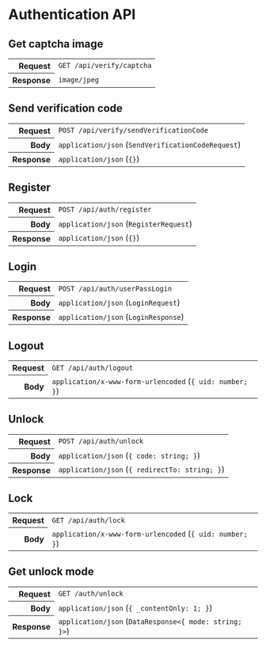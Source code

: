 # Authentication API

## Get captcha image

<table>
  <tr>
    <th align="right">Request</th>
    <td><code>GET /api/verify/captcha</code></td>
  </tr>
  <tr>
    <th align="right">Response</th>
    <td><code>image/jpeg</code></td>
  </tr>
</table>

## Send verification code

<table>
  <tr>
    <th align="right">Request</th>
    <td><code>POST /api/verify/sendVerificationCode</code></td>
  </tr>
  <tr>
    <th align="right">Body</th>
    <td><code>application/json</code> (<code>SendVerificationCodeRequest</code>)</td>
  </tr>
  <tr>
    <th align="right">Response</th>
    <td><code>application/json</code> (<code>{}</code>)</td>
  </tr>
</table>

## Register

<table>
  <tr>
    <th align="right">Request</th>
    <td><code>POST /api/auth/register</code></td>
  </tr>
  <tr>
    <th align="right">Body</th>
    <td><code>application/json</code> (<code>RegisterRequest</code>)</td>
  </tr>
  <tr>
    <th align="right">Response</th>
    <td><code>application/json</code> (<code>{}</code>)</td>
  </tr>
</table>

## Login

<table>
  <tr>
    <th align="right">Request</th>
    <td><code>POST /api/auth/userPassLogin</code></td>
  </tr>
  <tr>
    <th align="right">Body</th>
    <td><code>application/json</code> (<code>LoginRequest</code>)</td>
  </tr>
  <tr>
    <th align="right">Response</th>
    <td><code>application/json</code> (<code>LoginResponse</code>)</td>
  </tr>
</table>

## Logout

<table>
  <tr>
    <th align="right">Request</th>
    <td><code>GET /api/auth/logout</code></td>
  </tr>
  <tr>
    <th align="right">Body</th>
    <td><code>application/x-www-form-urlencoded</code> (<code>{ uid: number; }</code>)</td>
  </tr>
</table>

## Unlock

<table>
  <tr>
    <th align="right">Request</th>
    <td><code>POST /api/auth/unlock</code></td>
  </tr>
  <tr>
    <th align="right">Body</th>
    <td><code>application/json</code> (<code>{ code: string; }</code>)</td>
  </tr>
  <tr>
    <th align="right">Response</th>
    <td><code>application/json</code> (<code>{ redirectTo: string; }</code>)</td>
  </tr>
</table>

## Lock

<table>
  <tr>
    <th align="right">Request</th>
    <td><code>GET /api/auth/lock</code></td>
  </tr>
  <tr>
    <th align="right">Body</th>
    <td><code>application/x-www-form-urlencoded</code> (<code>{ uid: number; }</code>)</td>
  </tr>
</table>

## Get unlock mode

<table>
  <tr>
    <th align="right">Request</th>
    <td><code>GET /auth/unlock</code></td>
  </tr>
  <tr>
    <th align="right">Body</th>
    <td><code>application/json</code> (<code>{ _contentOnly: 1; }</code>)</td>
  </tr>
  <tr>
    <th align="right">Response</th>
    <td><code>application/json</code> (<code>DataResponse&lt;{ mode: string; }&gt;</code>)</td>
  </tr>
</table>
